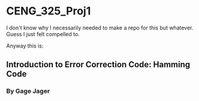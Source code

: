 # CENG_325_Proj1

I don't know why I necessarily needed to make a repo for this but whatever.
Guess I just felt compelled to.

Anyway this is:
## Introduction to Error Correction Code: Hamming Code
### By Gage Jager
